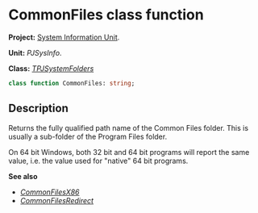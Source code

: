 # CommonFiles class function #

**Project:** [System Information Unit](SystemInformationUnit.md).

**Unit:** _PJSysInfo_.

**Class:** _[TPJSystemFolders](TPJSystemFolders.md)_

```pascal
class function CommonFiles: string;
```

## Description ##

Returns the fully qualified path name of the Common Files folder. This is usually a sub-folder of the Program Files folder.

On 64 bit Windows, both 32 bit and 64 bit programs will report the same value, i.e. the value used for "native" 64 bit programs.

**See also**

  * _[CommonFilesX86](TPJSystemFoldersCommonFilesX86.md)_
  * _[CommonFilesRedirect](TPJSystemFoldersCommonFilesRedirect.md)_